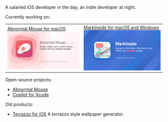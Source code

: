 A salaried iOS developer in the day, an indie developer at night.

Currently working on:

|||
|--|--|
|<div>[Abnormal Mouse for macOS](https://abnormalmouse.intii.com)<a href="https://abnormalmouse.intii.com"><img src="https://github.com/intitni/AbnormalMouseWebsite/blob/master/image/twitter-card-en.png?raw=true"></a></div>|<div>[MarkInside for macOS and Windows](https://markinside.intii.com)<a href="https://markinside.intii.com"><img src="https://github.com/intitni/MarkInsideWebsite/blob/master/Twitter_Card_EN.png?raw=true"></a></div>

Open-source projects:

- [Abnormal Mouse](https://github.com/intitni/AbnormalMouseApp)
- [Copilot for Xcode](https://github.com/intitni/CopilotForXcode)

Old products: 

- [Terrazzo for iOS](https://apps.apple.com/us/app/terrazzo-wallpaper-generator/id1480321976)
  A terrazzo style wallpaper generator.
